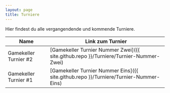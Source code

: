```yaml
---
layout: page
title: Turniere
---
```


<p class="message">
  Hier findest du alle vergangendende und kommende Turniere.
</p>

Name                                      | Link zum Turnier                                | 
----------------------------------------- | ---------------------------------------------- | 
Gamekeller Turnier #2                      | [Gamekeller Turnier Nummer Zwei]({{ site.github.repo }}/Turniere/Turnier-Nummer-Zwei)|
Gamekeller Turnier #1                      | [Gamekeller Turnier Nummer Eins]({{ site.github.repo }}/Turniere/Turnier-Nummer-Eins)| 


